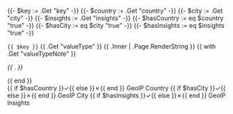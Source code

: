 {{- $key := .Get "key" -}}
{{- $country := .Get "country" -}}
{{- $city := .Get "city" -}}
{{- $insights := .Get "insights" -}}
{{- $hasCountry := eq $country "true" -}}
{{- $hasCity := eq $city "true" -}}
{{- $hasInsights := eq $insights "true" -}}
<tr>
  <td>
    <code>{{ $key }}</code>
  </td>
  <td>
    {{ .Get "valueType" }}
  </td>
  <td>
    {{ .Inner | .Page.RenderString }}
    {{ with .Get "valueTypeNote" }}
      <p>
        <em>{{ . }}</em>
      </p>
    {{ end }}
    <div>
      <span>{{ if $hasCountry }}✓{{ else }}✗{{ end }} GeoIP Country</span>
      <span>{{ if $hasCity }}✓{{ else }}✗{{ end }} GeoIP City</span>
      <span>{{ if $hasInsights }}✓{{ else }}✗{{ end }} GeoIP Insights</span>
    </div>
  </td>
</tr>
